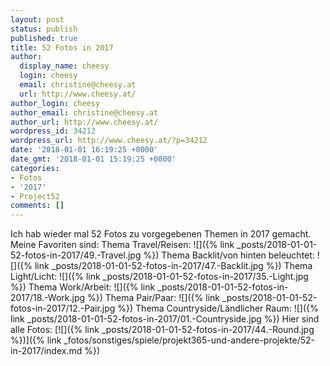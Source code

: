 ```yaml
---
layout: post
status: publish
published: true
title: 52 Fotos in 2017
author:
  display_name: cheesy
  login: cheesy
  email: christine@cheesy.at
  url: http://www.cheesy.at/
author_login: cheesy
author_email: christine@cheesy.at
author_url: http://www.cheesy.at/
wordpress_id: 34212
wordpress_url: http://www.cheesy.at/?p=34212
date: '2018-01-01 16:19:25 +0000'
date_gmt: '2018-01-01 15:19:25 +0000'
categories:
- Fotos
- '2017'
- Project52
comments: []
---
```

Ich hab wieder mal 52 Fotos zu vorgegebenen Themen in 2017 gemacht. Meine Favoriten sind:
Thema Travel/Reisen:
 ![]({% link _posts/2018-01-01-52-fotos-in-2017/49.-Travel.jpg %})
Thema Backlit/von hinten beleuchtet:
 ![]({% link _posts/2018-01-01-52-fotos-in-2017/47.-Backlit.jpg %})
Thema Light/Licht:
 ![]({% link _posts/2018-01-01-52-fotos-in-2017/35.-Light.jpg %})
Thema Work/Arbeit:
 ![]({% link _posts/2018-01-01-52-fotos-in-2017/18.-Work.jpg %})
Thema Pair/Paar:
 ![]({% link _posts/2018-01-01-52-fotos-in-2017/12.-Pair.jpg %})
Thema Countryside/Ländlicher Raum:
 ![]({% link _posts/2018-01-01-52-fotos-in-2017/01.-Countryside.jpg %})
Hier sind alle Fotos:
[![]({% link _posts/2018-01-01-52-fotos-in-2017/44.-Round.jpg %})]({% link _fotos/sonstiges/spiele/projekt365-und-andere-projekte/52-in-2017/index.md %})
